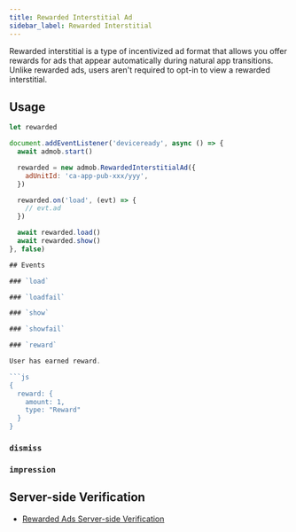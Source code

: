 ```yaml
---
title: Rewarded Interstitial Ad
sidebar_label: Rewarded Interstitial
---
```


Rewarded interstitial is a type of incentivized ad format that allows you offer rewards for ads that appear automatically during natural app transitions. Unlike rewarded ads, users aren't required to opt-in to view a rewarded interstitial.

## Usage

```js
let rewarded

document.addEventListener('deviceready', async () => {
  await admob.start()

  rewarded = new admob.RewardedInterstitialAd({
    adUnitId: 'ca-app-pub-xxx/yyy',
  })

  rewarded.on('load', (evt) => {
    // evt.ad
  })

  await rewarded.load()
  await rewarded.show()
}, false)

## Events

### `load`

### `loadfail`

### `show`

### `showfail`

### `reward`

User has earned reward.

```js
{
  reward: {
    amount: 1,
    type: "Reward"
  }
}
```

### `dismiss`

### `impression`

## Server-side Verification

- [Rewarded Ads Server-side Verification](../rewarded-ads-ssv)
